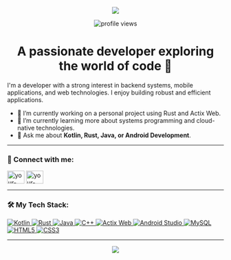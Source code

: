 <p align="center">
  <img src="https://capsule-render.vercel.app/api?type=waving&color=auto&height=200&section=header&text=Hi!%20I'm%20Sourav%20Kumar&fontSize=50&fontColor=ffffff" />
</p>

<p align="center">
  <img src="https://komarev.com/ghpvc/?username=souravk29&label=Profile%20Views&color=0e75b6&style=flat-square" alt="profile views" />
</p>

<h1 align="center">A passionate developer exploring the world of code 🚀</h1>

<p align="left">
I'm a developer with a strong interest in backend systems, mobile applications, and web technologies. I enjoy building robust and efficient applications.
</p>

- 🔭 I’m currently working on a personal project using Rust and Actix Web.
- 🌱 I’m currently learning more about systems programming and cloud-native technologies.
- 💬 Ask me about **Kotlin, Rust, Java, or Android Development**.

---

### 🔗 Connect with me:
<p align="left">
<!-- Replace with your actual social media links -->
<a href="https://linkedin.com/in/your-linkedin-username" target="blank"><img align="center" src="https://raw.githubusercontent.com/rahuldkjain/github-profile-readme-generator/master/src/images/icons/Social/linked-in-alt.svg" alt="your-linkedin-username" height="30" width="40" /></a>
<a href="https://twitter.com/your-twitter-username" target="blank"><img align="center" src="https://raw.githubusercontent.com/rahuldkjain/github-profile-readme-generator/master/src/images/icons/Social/twitter.svg" alt="your-twitter-username" height="30" width="40" /></a>
</p>

---

### 🛠️ My Tech Stack:
<p align="left">
  <a href="https://kotlinlang.org" target="_blank" rel="noreferrer"> <img src="https://img.shields.io/badge/Kotlin-7F52FF?style=for-the-badge&logo=kotlin&logoColor=white" alt="Kotlin"/> </a>
  <a href="https://www.rust-lang.org" target="_blank" rel="noreferrer"> <img src="https://img.shields.io/badge/Rust-000000?style=for-the-badge&logo=rust&logoColor=white" alt="Rust"/> </a>
  <a href="https://www.java.com" target="_blank" rel="noreferrer"> <img src="https://img.shields.io/badge/Java-ED8B00?style=for-the-badge&logo=openjdk&logoColor=white" alt="Java"/> </a>
  <a href="https://www.cplusplus.com/" target="_blank" rel="noreferrer"> <img src="https://img.shields.io/badge/C++-00599C?style=for-the-badge&logo=c%2B%2B&logoColor=white" alt="C++"/> </a>
  <a href="https://actix.rs/" target="_blank" rel="noreferrer"> <img src="https://img.shields.io/badge/Actix%20Web-000000?style=for-the-badge&logo=rust&logoColor=white" alt="Actix Web"/> </a>
  <a href="https://developer.android.com/studio" target="_blank" rel="noreferrer"> <img src="https://img.shields.io/badge/Android%20Studio-3DDC84?style=for-the-badge&logo=android-studio&logoColor=white" alt="Android Studio"/> </a>
  <a href="https://www.mysql.com/" target="_blank" rel="noreferrer"> <img src="https://img.shields.io/badge/MySQL-4479A1?style=for-the-badge&logo=mysql&logoColor=white" alt="MySQL"/> </a>
  <a href="https://www.w3.org/html/" target="_blank" rel="noreferrer"> <img src="https://img.shields.io/badge/HTML5-E34F26?style=for-the-badge&logo=html5&logoColor=white" alt="HTML5"/> </a>
  <a href="https://www.w3.org/Style/CSS/" target="_blank" rel="noreferrer"> <img src="https://img.shields.io/badge/CSS3-1572B6?style=for-the-badge&logo=css3&logoColor=white" alt="CSS3"/> </a>
</p>

---


<p align="center">
  <img src="https://capsule-render.vercel.app/api?type=waving&color=auto&height=150&section=footer" />
</p>
